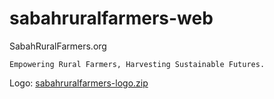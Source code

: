 # sabahruralfarmers-web

SabahRuralFarmers.org


`Empowering Rural Farmers, Harvesting Sustainable Futures.`

Logo: 
[sabahruralfarmers-logo.zip](https://github.com/phisoft/sabahruralfarmers-web/files/11195991/sabahruralfarmers-logo.zip)
